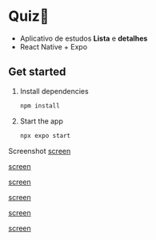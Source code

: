 # Quiz👋
- Aplicativo de estudos **Lista** e **detalhes**
- React Native + Expo


## Get started

1. Install dependencies

   ```bash
   npm install
   ```

2. Start the app

   ```bash
   npx expo start
   ```
Screenshot
[screen](./assets/images/Captura%20de%20tela%202025-08-19%20160337.png)

[screen](./assets/images/Captura%20de%20tela%202025-08-19%20160400.png)

[screen](./assets/images/Captura%20de%20tela%202025-08-19%20160412.png)

[screen](./assets/images/Captura%20de%20tela%202025-08-19%20160424.png)

[screen](./assets/images/Captura%20de%20tela%202025-08-19%20160501.png)

[screen](./assets/images/Captura%20de%20tela%202025-08-19%20160520.png)